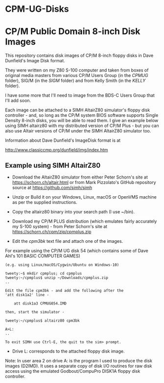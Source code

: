 # CPM-UG-Disks
CP/M Public Domain 8-inch Disk Images
=====================================

This repository contains disk images of CP/M 8-inch floppy
disks in Dave Dunfield's Image Disk format.

They were written on my Z80 S-100 computer and taken from
boxes of original media masters from various CP/M Users
Group (in the *CPMUG* folder), SIG/M (in the *SIGM* folder)
and from Kelly Smith (in the *KELLY* folder).

I have some more that I'll need to image from the BDS-C
Users Group that I'll add soon.

Each image can be attached to a SIMH AltairZ80 simulator's
floppy disk controller - and, so long as the CP/M system BIOS
software supports Single Density 8-inch disks,
you will be able to read them. I give an example below
using SIMH altairz80 with my distributed version of CP/M Plus - but you
can also use Altair versions of CP/M under the SIMH AltairZ80
simulator too.

Information about Dave Dunfield's ImageDisk format is at

http://www.classiccmp.org/dunfield/img/index.htm


Example using SIMH AltairZ80
----------------------------

* Download the AltairZ80 simulator from
  either Peter Schorn's site at https://schorn.ch/altair.html
  or from Mark Pizzolato's GitHub repository source at
  https://github.com/simh/simh

* Unzip or Build it on your Windows, Linux, macOS or OpenVMS machine
  as per the supplied instructions.

* Copy the altairz80 binary into your search path (I use ~/bin).

* Download my CP/M PLUS distribution (which emulates fairly
  accurately my S-100 system) - from Peter Schorn's site at
  https://schorn.ch/cpm/zip/cpmplus.zip

* Edit the *cpm3bk* text file and attach one of the
  images.

For example using the CP/M UG disk 54 (which contains some
of Dave Ahl's 101 BASIC COMPUTER GAMES)

```
(e.g. using Linux/macOS/Cygwin/Ubuntu on Windows-10)

tweety:~$ mkdir cpmplus; cd cpmplus
tweety:~/cpmplus$ unzip ~/Downloads/cpmplus.zip
..

Edit the file cpm3bk - and add the following after the
'att disk1a2' line -

    att disk1a3 CPMUG054.IMD

then, start the simulator -

tweety:~/cpmplus$ altairz80 cpm3bk

A>L:
..

To exit SIMH use Ctrl-E, the quit to the sim> prompt.

```

* Drive L: corresponds to the attached floppy disk image.

Note:  In user area 2 on drive A: is the program I used to
produce the disk images (D2IMD). It uses a separate copy
of disk I/O routines for raw disk access using the
emulated Godbout/CompuPro DISK1A floppy disk controller.

